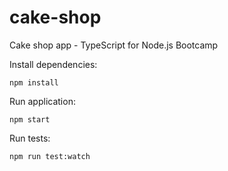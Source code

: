 # cake-shop
Cake shop app - TypeScript for Node.js Bootcamp

Install dependencies:

```
npm install
```

Run application:

```
npm start
```

Run tests:
```
npm run test:watch
```
